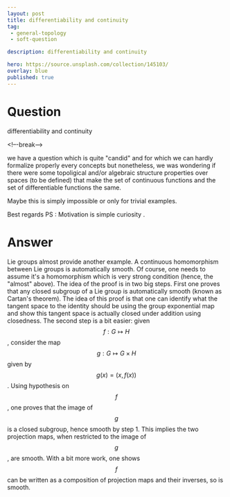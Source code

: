 ```yaml
---
layout: post
title: differentiability and continuity
tag:
 - general-topology
 - soft-question

description: differentiability and continuity

hero: https://source.unsplash.com/collection/145103/
overlay: blue 
published: true
---
```


# Question 

differentiability and continuity

<!–-break-–>


we have a question which is quite "candid" and for which we can hardly formalize properly every concepts but nonetheless, we was wondering if there were some topoligical and/or algebraic structure properties over spaces (to be defined) that make the set of continuous functions and the set of differentiable functions the same.
 
Maybe this is simply impossible or only for trivial examples.

Best regards
PS : Motivation is simple curiosity
.


# Answer 


Lie groups almost provide another example.
A continuous homomorphism between Lie groups is automatically smooth.  Of course, one needs to assume it's a homomorphism which is very strong condition (hence, the "almost" above).
The idea of the proof is in two big steps.  First one proves that any closed subgroup of a Lie group is automatically smooth (known as Cartan's theorem).  The idea of this proof is that one can identify what the tangent space to the identity should be using the group exponential map and show this tangent space is actually closed under addition using closedness.
The second step is a bit easier:  given $$f:G\mapsto H$$, consider the map $$g:G\mapsto G\times H$$ given by $$g(x) = (x,f(x))$$.  Using hypothesis on $$f$$, one proves that the image of $$g$$ is a closed subgroup, hence smooth by step 1.  This implies the two projection maps, when restricted to the image of $$g$$, are smooth.  With a bit more work, one shows $$f$$ can be written as a composition of projection maps and their inverses, so is smooth.

